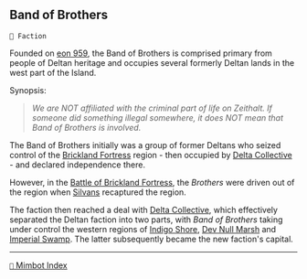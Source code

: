## Band of Brothers

`🪪 Faction`

Founded on [eon 959](<https://zeithalt.github.io/t/#eon0959>), the Band of Brothers is comprised primary from people of Deltan heritage and occupies several formerly Deltan lands in the west part of the Island.

Synopsis:
> _We are NOT affiliated with the criminal part of life on Zeithalt. If someone did something illegal somewhere, it does NOT mean that Band of Brothers is involved._

The Band of Brothers initially was a group of former Deltans who seized control of the [Brickland Fortress](<https://zeithalt.github.io/r/brickland_fortress.html>) region - then occupied by [Delta Collective](<https://zeithalt.github.io/r/delta_collective.html>) - and declared independence there.

However, in the [Battle of Brickland Fortress](<https://zeithalt.github.io/t/#eon0962>), the _Brothers_ were driven out of the region when [Silvans](<https://zeithalt.github.io/r/silvans.html>) recaptured the region.

The faction then reached a deal with [Delta Collective](<https://zeithalt.github.io/r/delta_collective.html>), which effectively separated the Deltan faction into two parts, with _Band of Brothers_ taking under control the western regions of [Indigo Shore](<https://zeithalt.github.io/r/indigo_shore.html>), [Dev Null Marsh](<https://zeithalt.github.io/r/dev_null_marsh.html>) and [Imperial Swamp](<https://zeithalt.github.io/r/imperial_swamp.html>). The latter subsequently became the new faction's capital.

-----
[`📑` Mimbot Index](<https://zeithalt.github.io/r/#e500>)
<!---
keywords: bb
aliases: BB
-->
